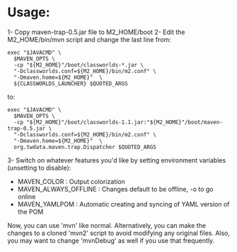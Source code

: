 Usage:
======

1- Copy maven-trap-0.5.jar file to M2_HOME/boot
2- Edit the M2_HOME/bin/mvn script and change the last line from:

```shell
exec "$JAVACMD" \
  $MAVEN_OPTS \
  -cp "${M2_HOME}"/boot/classworlds-*.jar \
  "-Dclassworlds.conf=${M2_HOME}/bin/m2.conf" \
  "-Dmaven.home=${M2_HOME}"  \
  ${CLASSWORLDS_LAUNCHER} $QUOTED_ARGS
```

to:

```shell
exec "$JAVACMD" \
  $MAVEN_OPTS \
  -cp "${M2_HOME}"/boot/classworlds-1.1.jar:"${M2_HOME}"/boot/maven-trap-0.5.jar \
  "-Dclassworlds.conf=${M2_HOME}/bin/m2.conf" \
  "-Dmaven.home=${M2_HOME}"  \
  org.twdata.maven.trap.Dispatcher $QUOTED_ARGS
```

3- Switch on whatever features you'd like by setting environment variables
   (unsetting to disable):
   - MAVEN_COLOR : Output colorization
   - MAVEN_ALWAYS_OFFLINE : Changes default to be offline, -o to go online
   - MAVEN_YAMLPOM : Automatic creating and syncing of YAML version of the POM

Now, you can use 'mvn' like normal.  Alternatively, you can make the
changes to a cloned 'mvn2' script to avoid modifying any original files.  Also,
you may want to change 'mvnDebug' as well if you use that frequently.
